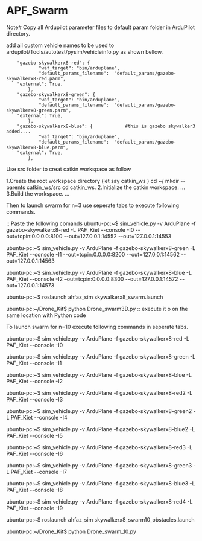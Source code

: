 # APF_Swarm


Note# Copy all Ardupilot parameter files to default param folder in ArduPilot directory.

add all custom vehicle names to be used to ardupilot/Tools/autotest/pysim/vehicleinfo.py as shown bellow.

	    "gazebo-skywalkerx8-red": {							
                "waf_target": "bin/arduplane",
                "default_params_filename":  "default_params/gazebo-skywalkerx8-red.parm",  
		"external": True,
            },
	    "gazebo-skywalkerx8-green": {								
                "waf_target": "bin/arduplane",
                "default_params_filename":  "default_params/gazebo-skywalkerx8-green.parm", 
		"external": True,
            },
	    "gazebo-skywalkerx8-blue": {			#this is gazebo skywalker3 added....					
                "waf_target": "bin/arduplane",
                "default_params_filename":  "default_params/gazebo-skywalkerx8-blue.parm", 
		"external": True,
            },

Use src folder to creat catkin workspace as follow

  1.Create the root workspace directory (let say catkin_ws ) cd ~/ mkdir --parents catkin_ws/src cd catkin_ws.
  2.Initialize the catkin workspace. ...
  3.Build the workspace. ...

Then to launch swarm for n=3 use seperate tabs to execute following commands.

:: Paste the following comands
ubuntu-pc:~$ sim_vehicle.py -v ArduPlane -f gazebo-skywalkerx8-red -L PAF_Kiet  --console  -I0 --out=tcpin:0.0.0.0:8100 --out=127.0.0.1:14552 --out=127.0.0.1:14553

ubuntu-pc:~$ sim_vehicle.py -v ArduPlane -f gazebo-skywalkerx8-green -L PAF_Kiet  --console  -I1 --out=tcpin:0.0.0.0:8200 --out=127.0.0.1:14562 --out=127.0.0.1:14563

ubuntu-pc:~$ sim_vehicle.py -v ArduPlane -f gazebo-skywalkerx8-blue -L PAF_Kiet  --console  -I2 –out=tcpin:0.0.0.0:8300 --out=127.0.0.1:14572 --out=127.0.0.1:14573

ubuntu-pc:~$ roslaunch ahfaz_sim skywalkerx8_swarm.launch

ubuntu-pc:~/Drone_Kit$ python Drone_swarm3D.py
:: execute it o on the same location with Python code

To launch swarm for n=10 execute following commands in seperate tabs.

 ubuntu-pc:~$ sim_vehicle.py -v ArduPlane -f gazebo-skywalkerx8-red -L PAF_Kiet  --console  -I0

 ubuntu-pc:~$ sim_vehicle.py -v ArduPlane -f gazebo-skywalkerx8-green -L PAF_Kiet  --console  -I1
 
 ubuntu-pc:~$ sim_vehicle.py -v ArduPlane -f gazebo-skywalkerx8-blue -L PAF_Kiet  --console  -I2
 
 ubuntu-pc:~$ sim_vehicle.py -v ArduPlane -f gazebo-skywalkerx8-red2 -L PAF_Kiet  --console  -I3
 
 ubuntu-pc:~$ sim_vehicle.py -v ArduPlane -f gazebo-skywalkerx8-green2 -L PAF_Kiet  --console  -I4
 
 ubuntu-pc:~$ sim_vehicle.py -v ArduPlane -f gazebo-skywalkerx8-blue2 -L PAF_Kiet  --console  -I5
 
 ubuntu-pc:~$ sim_vehicle.py -v ArduPlane -f gazebo-skywalkerx8-red3 -L PAF_Kiet  --console  -I6
 
 ubuntu-pc:~$ sim_vehicle.py -v ArduPlane -f gazebo-skywalkerx8-green3 -L PAF_Kiet  --console  -I7
 
 ubuntu-pc:~$ sim_vehicle.py -v ArduPlane -f gazebo-skywalkerx8-blue3 -L PAF_Kiet  --console  -I8
 
 ubuntu-pc:~$ sim_vehicle.py -v ArduPlane -f gazebo-skywalkerx8-red4 -L PAF_Kiet  --console  -I9
 
 ubuntu-pc:~$ roslaunch ahfaz_sim skywalkerx8_swarm10_obstacles.launch
 
 ubuntu-pc:~/Drone_Kit$ python Drone_swarm_10.py

